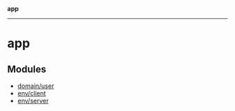 **app**

***

# app

## Modules

- [domain/user](domain/user/README.md)
- [env/client](env/client/README.md)
- [env/server](env/server/README.md)
